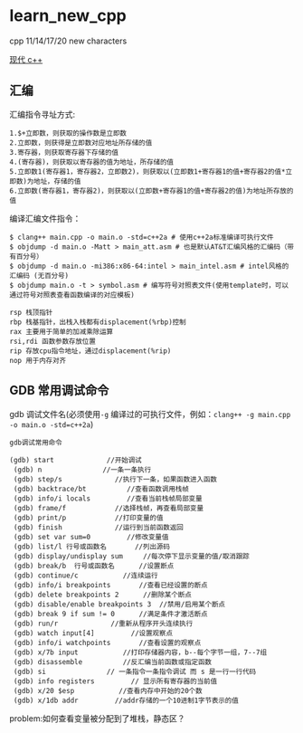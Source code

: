# learn_new_cpp

cpp 11/14/17/20 new characters

[现代 c++](https://changkun.de/modern-cpp/zh-cn/02-usability/index.html#%E7%B1%BB%E5%9E%8B%E5%88%AB%E5%90%8D%E6%A8%A1%E6%9D%BF)

## 汇编

汇编指令寻址方式:

```shell
1.$+立即数，则获取的操作数是立即数
2.立即数，则获得是立即数对应地址所存储的值
3.寄存器，则获取寄存器下存储的值
4.(寄存器)，则获取以寄存器的值为地址，所存储的值
5.立即数1(寄存器1，寄存器2，立即数2)，则获取以(立即数1+寄存器1的值+寄存器2的值*立即数)为地址，存储的值
6.立即数(寄存器1，寄存器2)，则获取以(立即数+寄存器1的值+寄存器2的值)为地址所存放的值
```

编译汇编文件指令：

```shell
$ clang++ main.cpp -o main.o -std=c++2a # 使用c++2a标准编译可执行文件
$ objdump -d main.o -Matt > main_att.asm # 也是默认AT&T汇编风格的汇编码（带有百分号）
$ objdump -d main.o -mi386:x86-64:intel > main_intel.asm # intel风格的汇编码 (无百分号)
$ objdump main.o -t > symbol.asm # 编写符号对照表文件(使用template时，可以通过符号对照表查看函数编译的对应模板)
```

```shell
rsp 栈顶指针
rbp 栈基指针，出栈入栈都有displacement(%rbp)控制
rax 主要用于简单的加减乘除运算
rsi,rdi 函数参数存放位置
rip 存放cpu指令地址，通过displacement(%rip)
nop 用于内存对齐
```

## GDB 常用调试命令

gdb 调试文件名(必须使用`-g` 编译过的可执行文件，例如：`clang++ -g main.cpp -o main.o -std=c++2a`)

```shell
gdb调试常用命令

(gdb) start             //开始调试
 (gdb) n               //一条一条执行
 (gdb) step/s             //执行下一条，如果函数进入函数
 (gdb) backtrace/bt          //查看函数调用栈帧
 (gdb) info/i locals         //查看当前栈帧局部变量
 (gdb) frame/f            //选择栈帧，再查看局部变量
 (gdb) print/p            //打印变量的值
 (gdb) finish             //运行到当前函数返回
 (gdb) set var sum=0         //修改变量值
 (gdb) list/l 行号或函数名       //列出源码
 (gdb) display/undisplay sum     //每次停下显示变量的值/取消跟踪
 (gdb) break/b  行号或函数名      //设置断点
 (gdb) continue/c           //连续运行
 (gdb) info/i breakpoints       //查看已经设置的断点
 (gdb) delete breakpoints 2      //删除某个断点
 (gdb) disable/enable breakpoints 3  //禁用/启用某个断点
 (gdb) break 9 if sum != 0      //满足条件才激活断点
 (gdb) run/r             //重新从程序开头连续执行
 (gdb) watch input[4]         //设置观察点
 (gdb) info/i watchpoints       //查看设置的观察点
 (gdb) x/7b input           //打印存储器内容，b--每个字节一组，7--7组
 (gdb) disassemble          //反汇编当前函数或指定函数
 (gdb) si               // 一条指令一条指令调试 而 s 是一行一行代码
 (gdb) info registers         // 显示所有寄存器的当前值
 (gdb) x/20 $esp           //查看内存中开始的20个数
 (gdb) x/1db addr         //addr存储的一个10进制1字节表示的值
```

problem:如何查看变量被分配到了堆栈，静态区？

